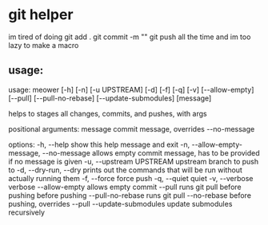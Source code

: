 # git helper
im tired of doing git add . git commit -m "" git push all the time and im too lazy to make a macro

## usage:
usage: meower [-h] [-n] [-u UPSTREAM] [-d] [-f] [-q] [-v] [--allow-empty] [--pull] [--pull-no-rebase] [--update-submodules] [message]

helps to stages all changes, commits, and pushes, with args

positional arguments:
  message               commit message, overrides --no-message

options:
  -h, --help            show this help message and exit
  -n, --allow-empty-message, --no-message
                        allows empty commit message, has to be provided if no message is given
  -u, --upstream UPSTREAM
                        upstream branch to push to
  -d, --dry-run, --dry  prints out the commands that will be run without actually running them
  -f, --force           force push
  -q, --quiet           quiet
  -v, --verbose         verbose
  --allow-empty         allows empty commit
  --pull                runs git pull before pushing before pushing
  --pull-no-rebase      runs git pull --no-rebase before pushing, overrides --pull
  --update-submodules   update submodules recursively